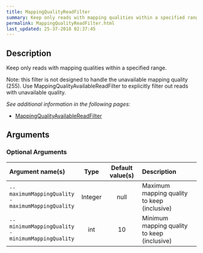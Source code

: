 ```yaml
---
title: MappingQualityReadFilter
summary: Keep only reads with mapping qualities within a specified range
permalink: MappingQualityReadFilter.html
last_updated: 25-37-2018 02:37:45
---
```


## Description

Keep only reads with mapping qualities within a specified range.

 <p>Note: this filter is not designed to handle the unavailable mapping quality (255).
 Use MappingQualityAvailableReadFilter to explicitly filter out reads with unavailable quality.</p>

<i>See additional information in the following pages:</i>

- [MappingQualityAvailableReadFilter](MappingQualityAvailableReadFilter.html)

## Arguments

### Optional Arguments

| Argument name(s) | Type | Default value(s) | Description |
| :--------------- | :--: | :--------------: | :------ |
| `--maximumMappingQuality`<br/>`-maximumMappingQuality` | Integer | null | Maximum mapping quality to keep (inclusive) |
| `--minimumMappingQuality`<br/>`-minimumMappingQuality` | int | 10 | Minimum mapping quality to keep (inclusive) |


